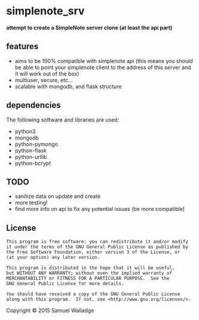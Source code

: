 
# simplenote_srv

__attempt to create a SimpleNote server clone (at least the api part)__

## features

- aims to be 100% compatible with simplenote api (this means you should be able to point your simplenote client to the address of this server and it will work out of the box)
- multiuser, secure, etc...
- scalable with mongodb, and flask structure

## dependencies 

The following software and libraries are used:

- python3
- mongodb
- python-pymongo
- python-flask
- python-urllib
- python-bcrypt

## TODO

- sanitize data on update and create
- more testing!
- find more info on api to fix any potential issues (be more compatible)


## License

    This program is free software: you can redistribute it and/or modify
    it under the terms of the GNU General Public License as published by
    the Free Software Foundation, either version 3 of the License, or
    (at your option) any later version.

    This program is distributed in the hope that it will be useful,
    but WITHOUT ANY WARRANTY; without even the implied warranty of
    MERCHANTABILITY or FITNESS FOR A PARTICULAR PURPOSE.  See the
    GNU General Public License for more details.

    You should have received a copy of the GNU General Public License
    along with this program.  If not, see <http://www.gnu.org/licenses/>.


Copyright © 2015 Samuel Walladge
